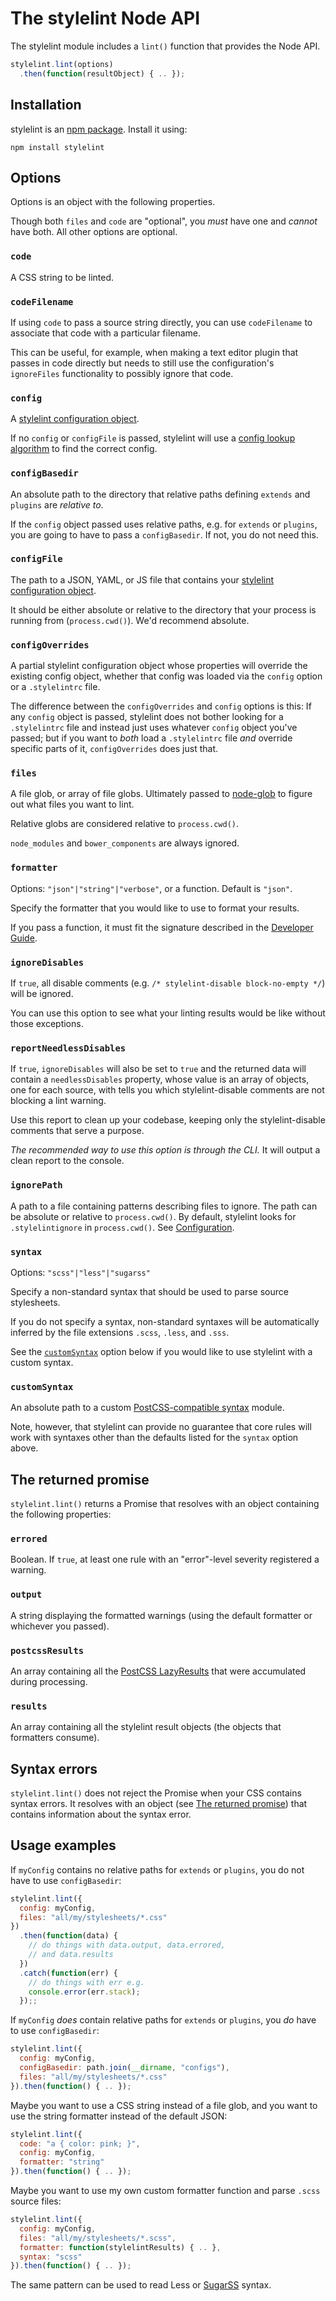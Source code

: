 # The stylelint Node API

The stylelint module includes a `lint()` function that provides the Node API.

```js
stylelint.lint(options)
  .then(function(resultObject) { .. });
```

## Installation

stylelint is an [npm package](https://www.npmjs.com/package/stylelint). Install it using:

```console
npm install stylelint
```

## Options

Options is an object with the following properties.

Though both `files` and `code` are "optional", you *must* have one and *cannot* have both. All other options are optional.

### `code`

A CSS string to be linted.

### `codeFilename`

If using `code` to pass a source string directly, you can use `codeFilename` to associate that code with a particular filename.

This can be useful, for example, when making a text editor plugin that passes in code directly but needs to still use the configuration's `ignoreFiles` functionality to possibly ignore that code.

### `config`

A [stylelint configuration object](configuration.md).

If no `config` or `configFile` is passed, stylelint will use a [config lookup algorithm](./configuration/#loading-the-configuration-object) to find the correct config.

### `configBasedir`

An absolute path to the directory that relative paths defining `extends` and `plugins` are *relative to*.

If the `config` object passed uses relative paths, e.g. for `extends` or `plugins`, you are going to have to pass a `configBasedir`. If not, you do not need this.

### `configFile`

The path to a JSON, YAML, or JS file  that contains your [stylelint configuration object](configuration.md).

It should be either absolute or relative to the directory that your process is running from (`process.cwd()`). We'd recommend absolute.

### `configOverrides`

A partial stylelint configuration object whose properties will override the existing config object, whether that config was loaded via the `config` option or a `.stylelintrc` file.

The difference between the `configOverrides` and `config` options is this: If any `config` object is passed, stylelint does not bother looking for a `.stylelintrc` file and instead just uses whatever `config` object you've passed; but if you want to *both* load a `.stylelintrc` file *and* override specific parts of it, `configOverrides` does just that.

### `files`

A file glob, or array of file globs. Ultimately passed to [node-glob](https://github.com/isaacs/node-glob) to figure out what files you want to lint.

Relative globs are considered relative to `process.cwd()`.

`node_modules` and `bower_components` are always ignored.

### `formatter`

Options: `"json"|"string"|"verbose"`, or a function. Default is `"json"`.

Specify the formatter that you would like to use to format your results.

If you pass a function, it must fit the signature described in the [Developer Guide](../developer-guide/formatters.md).

### `ignoreDisables`

If `true`, all disable comments (e.g. `/* stylelint-disable block-no-empty */`) will be ignored.

You can use this option to see what your linting results would be like without those exceptions.

### `reportNeedlessDisables`

If `true`, `ignoreDisables` will also be set to `true` and the returned data will contain a `needlessDisables` property, whose value is an array of objects, one for each source, with tells you which stylelint-disable comments are not blocking a lint warning.

Use this report to clean up your codebase, keeping only the stylelint-disable comments that serve a purpose.

*The recommended way to use this option is through the CLI.* It will output a clean report to the console.

### `ignorePath`

A path to a file containing patterns describing files to ignore. The path can be absolute or relative to `process.cwd()`. By default, stylelint looks for `.stylelintignore` in `process.cwd()`. See [Configuration](configuration.md#stylelintignore).

### `syntax`

Options: `"scss"|"less"|"sugarss"`

Specify a non-standard syntax that should be used to parse source stylesheets.

If you do not specify a syntax, non-standard syntaxes will be automatically inferred by the file extensions `.scss`, `.less`, and `.sss`.

See the [`customSyntax`](#customsyntax) option below if you would like to use stylelint with a custom syntax.

### `customSyntax`

An absolute path to a custom [PostCSS-compatible syntax](https://github.com/postcss/postcss#syntaxes) module.

Note, however, that stylelint can provide no guarantee that core rules will work with syntaxes other than the defaults listed for the `syntax` option above.


## The returned promise

`stylelint.lint()` returns a Promise that resolves with an object containing the following properties:

### `errored`

Boolean. If `true`, at least one rule with an "error"-level severity registered a warning.

### `output`

A string displaying the formatted warnings (using the default formatter or whichever you passed).

### `postcssResults`

An array containing all the [PostCSS LazyResults](https://github.com/postcss/postcss/blob/master/docs/api.md#lazyresult-class) that were accumulated during processing.

### `results`

An array containing all the stylelint result objects (the objects that formatters consume).

## Syntax errors

`stylelint.lint()` does not reject the Promise when your CSS contains syntax errors.
It resolves with an object (see [The returned promise](#the-returned-promise)) that contains information about the syntax error.

## Usage examples

If `myConfig` contains no relative paths for `extends` or `plugins`, you do not have to use `configBasedir`:

```js
stylelint.lint({
  config: myConfig,
  files: "all/my/stylesheets/*.css"
})
  .then(function(data) {
    // do things with data.output, data.errored,
    // and data.results
  })
  .catch(function(err) {
    // do things with err e.g.
    console.error(err.stack);
  });;
```

If `myConfig` *does* contain relative paths for `extends` or `plugins`, you *do* have to use `configBasedir`:

```js
stylelint.lint({
  config: myConfig,
  configBasedir: path.join(__dirname, "configs"),
  files: "all/my/stylesheets/*.css"
}).then(function() { .. });
```

Maybe you want to use a CSS string instead of a file glob, and you want to use the string formatter instead of the default JSON:

```js
stylelint.lint({
  code: "a { color: pink; }",
  config: myConfig,
  formatter: "string"
}).then(function() { .. });
```

Maybe you want to use my own custom formatter function and parse `.scss` source files:

```js
stylelint.lint({
  config: myConfig,
  files: "all/my/stylesheets/*.scss",
  formatter: function(stylelintResults) { .. },
  syntax: "scss"
}).then(function() { .. });
```

The same pattern can be used to read Less or [SugarSS](https://github.com/postcss/sugarss) syntax.
